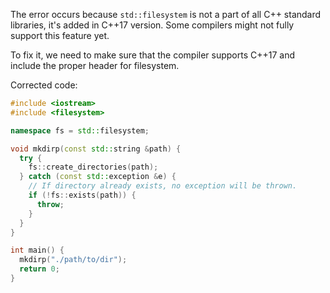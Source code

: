 The error occurs because `std::filesystem` is not a part of all C++ standard libraries, it's added in C++17 version. Some compilers might not fully support this feature yet.

To fix it, we need to make sure that the compiler supports C++17 and include the proper header for filesystem.

Corrected code:

```cpp
#include <iostream>
#include <filesystem>

namespace fs = std::filesystem;

void mkdirp(const std::string &path) {
  try {
    fs::create_directories(path);
  } catch (const std::exception &e) {
    // If directory already exists, no exception will be thrown.
    if (!fs::exists(path)) {
      throw;
    }
  }
}

int main() {
  mkdirp("./path/to/dir");
  return 0;
}
```
